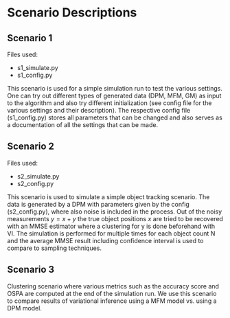 # Scenario Descriptions

## Scenario 1
Files used:
- s1_simulate.py
- s1_config.py

This scenario is used for a simple simulation run to test the various settings.
One can try out different types of generated data (DPM, MFM, GM) as input to the algorithm
and also try different initialization (see config file for the various settings and their description).
The respective config file (s1_config.py) stores all parameters that can be changed
and also serves as a documentation of all the settings that can be made.

## Scenario 2
Files used:
- s2_simulate.py
- s2_config.py

This scenario is used to simulate a simple object tracking scenario.
The data is generated by a DPM with parameters given by the config (s2_config.py),
where also noise is included in the process. Out of the noisy measurements $y=x+y$
the true object positions $x$ are tried to be recovered with an MMSE estimator
where a clustering for y is done beforehand with VI. The simulation is performed
for multiple times for each object count N and the average MMSE result including confidence interval
 is used to compare to sampling techniques.

## Scenario 3
Clustering scenario where various metrics such as the accuracy score and OSPA are computed at the end of the simulation run.
We use this scenario to compare results of variational inference using a MFM model vs. using a DPM model.
